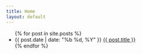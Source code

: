 ```yaml
---
title: Home
layout: default
---
```


<ul class="blog-posts">
{% for post in site.posts %}
    <li>
        <span>
                {{ post.date | date: "%b %d, %Y" }}
        </span>
            <a href="{{ post.url }}">{{ post.title }}</a>
    </li>
{% endfor %}
</ul>
